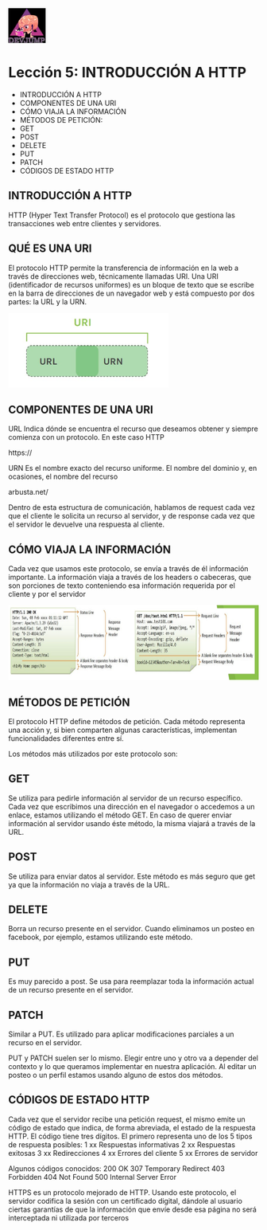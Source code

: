 <img  src='../logo.png' height='70px'>

# Lección 5: INTRODUCCIÓN A HTTP

* INTRODUCCIÓN A HTTP
* COMPONENTES DE UNA URI
* CÓMO VIAJA LA INFORMACIÓN
* MÉTODOS DE PETICIÓN:
* GET
* POST
* DELETE
* PUT
* PATCH
* CÓDIGOS DE ESTADO HTTP

## INTRODUCCIÓN A HTTP

HTTP (Hyper Text Transfer Protocol) es el protocolo que gestiona las transacciones web entre clientes y servidores.

## QUÉ ES UNA URI

El protocolo HTTP permite la transferencia de información en la web a través de direcciones web, técnicamente llamadas URI. Una URI (identificador de recursos uniformes) es un bloque de texto que se escribe en la barra de direcciones de un navegador web y está compuesto por dos partes: la URL y la URN.

<img  src='../img/uri.jpg' height='150px'>

## COMPONENTES DE UNA URI

URL
Indica dónde se encuentra el recurso que deseamos obtener y
siempre comienza con un protocolo. En este caso HTTP

https://

URN
Es el nombre exacto del recurso uniforme. El nombre del
dominio y, en ocasiones, el nombre del recurso

arbusta.net/


Dentro de esta estructura de comunicación, hablamos de request cada vez que el cliente le solicita un recurso al servidor, y de response cada vez que el servidor le devuelve una respuesta al cliente.

## CÓMO VIAJA LA INFORMACIÓN

Cada vez que usamos este protocolo, se envía a través de él información importante. La información viaja a través de los headers o cabeceras, que son porciones de texto conteniendo esa información requerida por el cliente y por el servidor

<img  src='../img/uri2.jpg' height='150px'>

## MÉTODOS DE PETICIÓN

El protocolo HTTP define métodos de petición. Cada método representa una acción y, si bien comparten algunas características, implementan funcionalidades diferentes entre sí.

Los métodos más utilizados por este protocolo son:

## GET

Se utiliza para pedirle información al servidor de un recurso específico. Cada vez que escribimos una dirección en el navegador o accedemos a un enlace, estamos utilizando el método GET. En caso de querer enviar información al servidor usando éste método, la misma viajará a través de la URL.

## POST

Se utiliza para enviar datos al servidor. Este método es más seguro que get ya que la información no viaja a través de la URL.

## DELETE

Borra un recurso presente en el servidor. Cuando eliminamos un posteo en facebook, por ejemplo, estamos utilizando este método.

## PUT

Es muy parecido a post. Se usa para reemplazar toda la información actual de un recurso presente en el servidor.

## PATCH

Similar a PUT. Es utilizado para aplicar modificaciones parciales a un recurso en el servidor.

PUT y PATCH suelen ser lo mismo. Elegir entre uno y otro va a depender del contexto y lo que queramos implementar en nuestra aplicación. Al editar un posteo o un perfil estamos usando alguno de estos dos métodos.

## CÓDIGOS DE ESTADO HTTP

Cada vez que el servidor recibe una petición request, el mismo emite un código de estado que indica, de forma abreviada, el estado de la respuesta HTTP. El código tiene tres dígitos. El primero representa uno de los 5 tipos de respuesta posibles:
1 xx Respuestas informativas
2 xx Respuestas exitosas
3 xx Redirecciones
4 xx Errores del cliente
5 xx Errores de servidor


Algunos códigos conocidos:
200 OK
307 Temporary Redirect
403 Forbidden
404 Not Found
500 Internal Server Error

HTTPS es un protocolo mejorado de HTTP. Usando este protocolo, el servidor codifica la sesión con un certificado digital, dándole al usuario ciertas garantías de que la información que envíe desde esa página no será interceptada ni utilizada por terceros 
